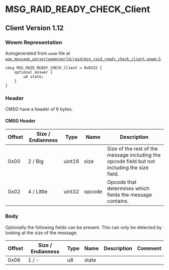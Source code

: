 # MSG_RAID_READY_CHECK_Client

## Client Version 1.12

### Wowm Representation

Autogenerated from `wowm` file at [`wow_message_parser/wowm/world/raid/msg_raid_ready_check_client.wowm:3`](https://github.com/gtker/wow_messages/tree/main/wow_message_parser/wowm/world/raid/msg_raid_ready_check_client.wowm#L3).
```rust,ignore
cmsg MSG_RAID_READY_CHECK_Client = 0x0322 {
    optional answer {
        u8 state;
    }
}
```
### Header

CMSG have a header of 6 bytes.

#### CMSG Header

| Offset | Size / Endianness | Type   | Name   | Description |
| ------ | ----------------- | ------ | ------ | ----------- |
| 0x00   | 2 / Big           | uint16 | size   | Size of the rest of the message including the opcode field but not including the size field.|
| 0x02   | 4 / Little        | uint32 | opcode | Opcode that determines which fields the message contains.|

### Body


Optionally the following fields can be present. This can only be detected by looking at the size of the message.

| Offset | Size / Endianness | Type | Name | Description | Comment |
| ------ | ----------------- | ---- | ---- | ----------- | ------- |
| 0x06 | 1 / - | u8 | state |  |  |

